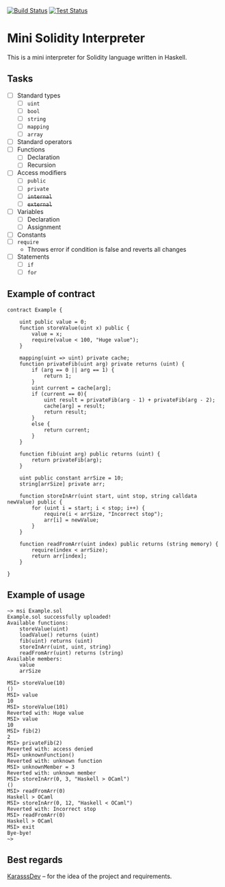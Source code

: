<a href="https://github.com/5h15h4k1n9/MSI/actions"><img alt="Build Status" src="https://github.com/5h15h4k1n9/MSI/actions/workflows/build.yml/badge.svg"></a>
<a href="https://github.com/5h15h4k1n9/MSI/actions"><img alt="Test Status" src="https://github.com/5h15h4k1n9/MSI/actions/workflows/test.yml/badge.svg"></a>

# Mini Solidity Interpreter

This is a mini interpreter for Solidity language written in Haskell.

## Tasks
- [ ] Standard types
  - [ ] `uint`
  - [ ] `bool`
  - [ ] `string`
  - [ ] `mapping`
  - [ ] `array`
- [ ] Standard operators
- [ ] Functions
  - [ ] Declaration
  - [ ] Recursion
- [ ] Access modifiers
  - [ ] `public`
  - [ ] `private`
  - [ ] ~~`internal`~~
  - [ ] ~~`external`~~
- [ ] Variables
  - [ ] Declaration
  - [ ] Assignment
- [ ] Constants
- [ ] `require`
  - Throws error if condition is false and reverts all changes
- [ ] Statements
  - [ ] `if`
  - [ ] `for`

## Example of contract

```solidity
contract Example {

    uint public value = 0;
    function storeValue(uint x) public {	
        value = x;
        require(value < 100, "Huge value");
    }

    mapping(uint => uint) private cache;
    function privateFib(uint arg) private returns (uint) {
        if (arg == 0 || arg == 1) {
            return 1;
        }
        uint current = cache[arg];
        if (current == 0){
            uint result = privateFib(arg - 1) + privateFib(arg - 2);
            cache[arg] = result;
            return result;
        }
        else {
            return current;
        }
    }

    function fib(uint arg) public returns (uint) {
        return privateFib(arg);
    }

    uint public constant arrSize = 10;	
    string[arrSize] private arr;

    function storeInArr(uint start, uint stop, string calldata newValue) public {
        for (uint i = start; i < stop; i++) {
            require(i < arrSize, "Incorrect stop");
            arr[i] = newValue;
        }
    }

    function readFromArr(uint index) public returns (string memory) {
        require(index < arrSize);
        return arr[index];
    }

}
```

## Example of usage

```
~> msi Example.sol
Example.sol successfully uploaded!
Available functions:
    storeValue(uint)
    loadValue() returns (uint)
    fib(uint) returns (uint)
    storeInArr(uint, uint, string)
    readFromArr(uint) returns (string)
Available members:
    value
    arrSize

MSI> storeValue(10)
()
MSI> value
10
MSI> storeValue(101)
Reverted with: Huge value
MSI> value
10
MSI> fib(2)
2
MSI> privateFib(2)
Reverted with: access denied
MSI> unknownFunction()
Reverted with: unknown function
MSI> unknownMember = 3
Reverted with: unknown member
MSI> storeInArr(0, 3, "Haskell > OCaml")
()
MSI> readFromArr(0)
Haskell > OCaml
MSI> storeInArr(0, 12, "Haskell < OCaml")
Reverted with: Incorrect stop
MSI> readFromArr(0)
Haskell > OCaml
MSI> exit
Bye-bye!
~>
```

## Best regards

[KarasssDev](https://github.com/KarasssDev) – for the idea of the project and requirements.